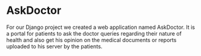 # AskDoctor

For our Django project we created a web application named AskDoctor. It is a portal for patients to ask the doctor queries regarding their nature of health and also get his opinion on the medical documents or reports uploaded to his server by the patients.
